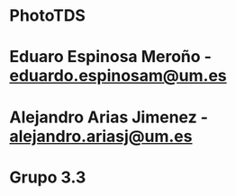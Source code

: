 # PhotoTDS

# Eduaro Espinosa Meroño - eduardo.espinosam@um.es
# Alejandro Arias Jimenez - alejandro.ariasj@um.es

# Grupo 3.3
